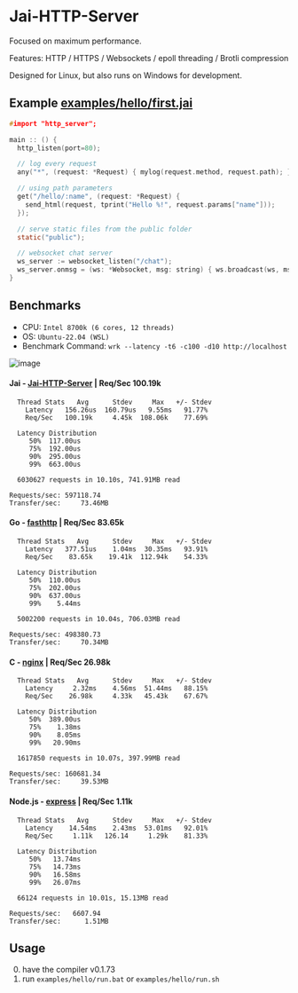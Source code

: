# Jai-HTTP-Server
Focused on maximum performance.

Features: HTTP / HTTPS / Websockets / epoll threading / Brotli compression

Designed for Linux, but also runs on Windows for development.

## Example [examples/hello/first.jai](https://github.com/farzher/Jai-HTTP-Server/blob/master/examples/hello/first.jai)
```c
#import "http_server";

main :: () {
  http_listen(port=80);

  // log every request
  any("*", (request: *Request) { mylog(request.method, request.path); });

  // using path parameters
  get("/hello/:name", (request: *Request) {
    send_html(request, tprint("Hello %!", request.params["name"]));
  });

  // serve static files from the public folder
  static("public");

  // websocket chat server
  ws_server := websocket_listen("/chat");
  ws_server.onmsg = (ws: *Websocket, msg: string) { ws.broadcast(ws, msg); };
}
```

## Benchmarks

- CPU: `Intel 8700k (6 cores, 12 threads)`
- OS: `Ubuntu-22.04 (WSL)`
- Benchmark Command: `wrk --latency -t6 -c100 -d10 http://localhost`

![image](https://user-images.githubusercontent.com/1005136/230886599-d12452b7-7d65-4f73-b1f1-f5a54d3e4926.png)




#### Jai - [Jai-HTTP-Server](https://github.com/farzher/Jai-HTTP-Server) | Req/Sec    100.19k
```
  Thread Stats   Avg      Stdev     Max   +/- Stdev
    Latency   156.26us  160.79us   9.55ms   91.77%
    Req/Sec   100.19k     4.45k  108.06k    77.69%

  Latency Distribution
     50%  117.00us
     75%  192.00us
     90%  295.00us
     99%  663.00us

  6030627 requests in 10.10s, 741.91MB read

Requests/sec: 597118.74
Transfer/sec:     73.46MB
```


#### Go - [fasthttp](https://github.com/valyala/fasthttp) | Req/Sec    83.65k
```
  Thread Stats   Avg      Stdev     Max   +/- Stdev
    Latency   377.51us    1.04ms  30.35ms   93.91%
    Req/Sec    83.65k    19.41k  112.94k    54.33%

  Latency Distribution
     50%  110.00us
     75%  202.00us
     90%  637.00us
     99%    5.44ms

  5002200 requests in 10.04s, 706.03MB read

Requests/sec: 498380.73
Transfer/sec:     70.34MB
```


#### C - [nginx](https://nginx.org/en/) | Req/Sec    26.98k
```
  Thread Stats   Avg      Stdev     Max   +/- Stdev
    Latency     2.32ms    4.56ms  51.44ms   88.15%
    Req/Sec    26.98k     4.33k   45.43k    67.67%

  Latency Distribution
     50%  389.00us
     75%    1.38ms
     90%    8.05ms
     99%   20.90ms

  1617850 requests in 10.07s, 397.99MB read

Requests/sec: 160681.34
Transfer/sec:     39.53MB
```



#### Node.js - [express](https://github.com/expressjs/express) | Req/Sec     1.11k
```
  Thread Stats   Avg      Stdev     Max   +/- Stdev
    Latency    14.54ms    2.43ms  53.01ms   92.01%
    Req/Sec     1.11k   126.14     1.29k    81.33%

  Latency Distribution
     50%   13.74ms
     75%   14.73ms
     90%   16.58ms
     99%   26.07ms

  66124 requests in 10.01s, 15.13MB read

Requests/sec:   6607.94
Transfer/sec:      1.51MB
```









## Usage
0. have the compiler v0.1.73
1. run `examples/hello/run.bat` or `examples/hello/run.sh`
